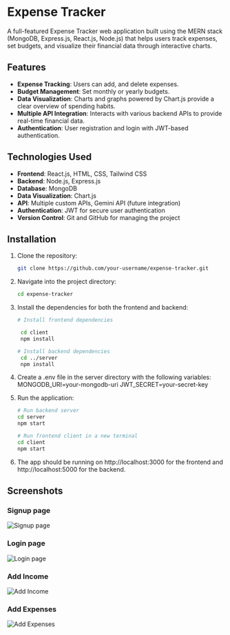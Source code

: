 # Expense Tracker

A full-featured Expense Tracker web application built using the MERN stack (MongoDB, Express.js, React.js, Node.js) that helps users track expenses, set budgets, and visualize their financial data through interactive charts. 

## Features

- **Expense Tracking**: Users can add, and delete expenses.
- **Budget Management**: Set monthly or yearly budgets.
- **Data Visualization**: Charts and graphs powered by Chart.js provide a clear overview of spending habits.
- **Multiple API Integration**: Interacts with various backend APIs to provide real-time financial data.
- **Authentication**: User registration and login with JWT-based authentication.

<!-- ## Future Enhancements

- **Gemini API Integration**: Plan to integrate the Gemini API for additional data analysis and more personalized financial insights.
- **Export to CSV/Excel**: Enable users to export their expense data to a CSV or Excel file for offline access.
- **Recurring Expenses**: Set and manage recurring expenses like monthly bills. -->

## Technologies Used

- **Frontend**: React.js, HTML, CSS, Tailwind CSS
- **Backend**: Node.js, Express.js
- **Database**: MongoDB
- **Data Visualization**: Chart.js
- **API**: Multiple custom APIs, Gemini API (future integration)
- **Authentication**: JWT for secure user authentication
- **Version Control**: Git and GitHub for managing the project

## Installation

1. Clone the repository:

   ```bash
   git clone https://github.com/your-username/expense-tracker.git

2. Navigate into the project directory:
   ```bash
   cd expense-tracker
3. Install the dependencies for both the frontend and backend:
   ```bash
   # Install frontend dependencies
   
    cd client
    npm install

   # Install backend dependencies
    cd ../server
    npm install
4. Create a .env file in the server directory with the following variables:
   MONGODB_URI=your-mongodb-uri
   JWT_SECRET=your-secret-key

5. Run the application:
   ```bash
   # Run backend server
   cd server
   npm start

   # Run frontend client in a new terminal
   cd client
   npm start
   
6. The app should be running on http://localhost:3000 for the frontend and http://localhost:5000 for the backend.


## Screenshots

<!-- ### Dashboard with Charts
![Dashboard with Charts](./screenshots/dashboard.png) -->
### Signup page
![Signup page](/Screenshorts//signup.png)
### Login page
![Login page](/Screenshorts/login.png)
### Add Income
![Add Income](/Screenshorts/AddIncome.png)
### Add Expenses
![Add Expenses](/Screenshorts/AddExpenses.png)
<!-- ### Budget Overview
![Budget Overview](./screenshots/budget-overview.png) -->
